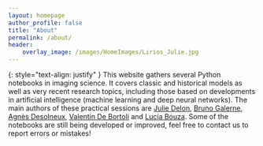 ```yaml
---
layout: homepage
author_profile: false
title: "About"
permalink: /about/
header:
    overlay_image: /images/HomeImages/Lirios_Julie.jpg
---
```


{: style="text-align: justify" }
This website gathers several Python notebooks in imaging science. It covers classic and historical models as well as very recent research topics, including those based on developments in artificial intelligence (machine learning and deep neural networks). The main authors of these practical sessions are [Julie Delon](https://judelo.github.io), [Bruno Galerne](https://www.idpoisson.fr/galerne/), [Agnès Desolneux](https://desolneux.perso.math.cnrs.fr), [Valentin De Bortoli](https://vdeborto.github.io) and [Lucía Bouza](https://fr.linkedin.com/in/lucia-bouza-heguerte/). Some of the notebooks are still being developed or improved, feel free to contact us to report errors or mistakes!
